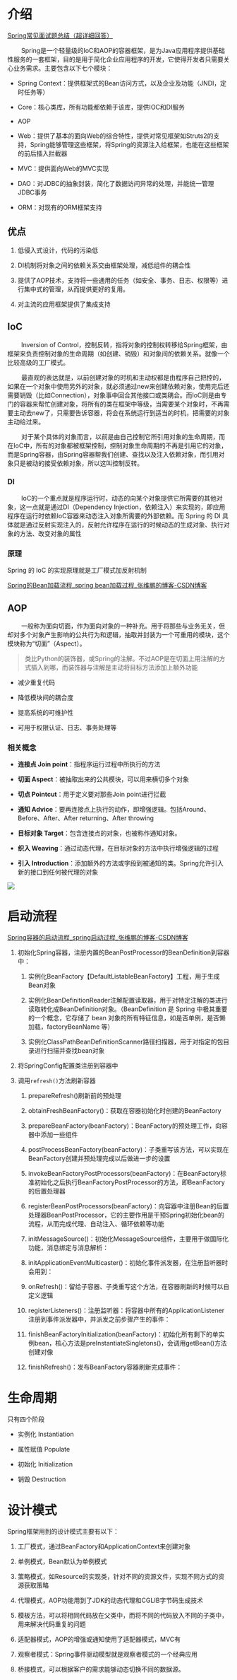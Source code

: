 # 介绍

[Spring常见面试题总结（超详细回答）](https://blog.csdn.net/a745233700/article/details/80959716)

        Spring是一个轻量级的IoC和AOP的容器框架，是为Java应用程序提供基础性服务的一套框架，目的是用于简化企业应用程序的开发，它使得开发者只需要关心业务需求。主要包含以下七个模块：

- Spring Context：提供框架式的Bean访问方式，以及企业及功能（JNDI，定时任务等）

- Core：核心类库，所有功能都依赖于该库，提供IOC和DI服务

- AOP

- Web：提供了基本的面向Web的综合特性，提供对常见框架如Struts2的支持，Spring能够管理这些框架，将Spring的资源注入给框架，也能在这些框架的前后插入拦截器

- MVC：提供面向Web的MVC实现

- DAO：对JDBC的抽象封装，简化了数据访问异常的处理，并能统一管理JDBC事务

- ORM：对现有的ORM框架支持

## 优点

1. 低侵入式设计，代码的污染低

2. DI机制将对象之间的依赖关系交由框架处理，减低组件的耦合性

3. 提供了AOP技术，支持将一些通用的任务（如安全、事务、日志、权限等）进行集中式的管理，从而提供更好的复用。

4. 对主流的应用框架提供了集成支持

## IoC

        Inversion of Control，控制反转，指将对象的控制权转移给Spring框架，由框架来负责控制对象的生命周期（如创建、销毁）和对象间的依赖关系。就像一个比较高级的工厂模式。

        最直观的表达就是，以前创建对象的时机和主动权都是由程序自己把控的，如果在一个对象中使用另外的对象，就必须通过new来创建依赖对象，使用完后还需要销毁（比如Connection），对象事中回合其他接口或类耦合。而IoC则是由专门的容器来帮忙创建对象，将所有的类在框架中等级，当需要某个对象时，不再需要主动去new了，只需要告诉容器，将会在系统运行到适当的时机，把需要的对象主动给过来。

        对于某个具体的对象而言，以前是由自己控制它所引用对象的生命周期，而在IoC中，所有的对象都被框架控制，控制对象生命周期的不再是引用它的对象，而是Spring容器，由Spring容器帮我们创建、查找以及注入依赖对象，而引用对象只是被动的接受依赖对象，所以这叫控制反转。

### DI

        IoC的一个重点就是程序运行时，动态的向某个对象提供它所需要的其他对象，这一点就是通过DI（Dependency Injection，依赖注入）来实现的，即应用程序在运行时依赖IoC容器来动态注入对象所需要的外部依赖。而 Spring 的 DI 具体就是通过反射实现注入的，反射允许程序在运行的时候动态的生成对象、执行对象的方法、改变对象的属性

### 原理

Spring 的 IoC 的实现原理就是工厂模式加反射机制

[Spring的Bean加载流程_spring bean加载过程_张维鹏的博客-CSDN博客](https://blog.csdn.net/a745233700/article/details/113840727)

## AOP

        一般称为面向切面，作为面向对象的一种补充。用于将那些与业务无关，但却对多个对象产生影响的公共行为和逻辑，抽取并封装为一个可重用的模块，这个模块称为“切面”（Aspect）。

> 类比Python的装饰器，或Spring的注解。不过AOP是在切面上用注解的方式插入到哪，而装饰器与注解是主动将目标方法添加上额外功能

- 减少重复代码

- 降低模块间的耦合度

- 提高系统的可维护性

- 可用于权限认证、日志、事务处理等

### 相关概念

- **连接点 Join point**：指程序运行过程中所执行的方法

- **切面 Aspect**：被抽取出来的公共模块，可以用来横切多个对象

- **切点 Pointcut**：用于定义要对那些Join point进行拦截

- **通知 Advice**：要再连接点上执行的动作，即增强逻辑。包括Around、Before、After、After returning、After throwing

- **目标对象 Target**：包含连接点的对象，也被称作通知对象。

- **织入 Weaving**：通过动态代理，在目标对象的方法中执行增强逻辑的过程

- **引入 Introduction**：添加额外的方法或字段到被通知的类。Spring允许引入新的接口到任何被代理的对象

![](https://img-blog.csdnimg.cn/2020120700443256.png?x-oss-process=image/watermark,type_ZmFuZ3poZW5naGVpdGk,shadow_10,text_aHR0cHM6Ly9ibG9nLmNzZG4ubmV0L2E3NDUyMzM3MDA=,size_16,color_FFFFFF,t_70)

# 启动流程

[Spring容器的启动流程_spring启动过程_张维鹏的博客-CSDN博客](https://blog.csdn.net/a745233700/article/details/113761271)

1. 初始化Spring容器，注册内置的BeanPostProcessor的BeanDefinition到容器中：
   
   1. 实例化BeanFactory【DefaultListableBeanFactory】工程，用于生成Bean对象
   
   2. 实例化BeanDefinitionReader注解配置读取器，用于对特定注解的类进行读取转化成BeanDefinition对象。（BeanDefinition 是 Spring 中极其重要的一个概念，它存储了 bean 对象的所有特征信息，如是否单例，是否懒加载，factoryBeanName 等）
   
   3. 实例化ClassPathBeanDefinitionScanner路径扫描器，用于对指定的包目录进行扫描并查找bean对象

2. 将SpringConfig配置类注册到容器中

3. 调用`refresh()`方法刷新容器
   
   1. prepareRefresh()刷新前的预处理
   
   2. obtainFreshBeanFactory()：获取在容器初始化时创建的BeanFactory
   
   3. prepareBeanFactory(beanFactory)：BeanFactory的预处理工作，向容器中添加一些组件
   
   4. postProcessBeanFactory(beanFactory)：子类重写该方法，可以实现在BeanFactory创建并预处理完成以后做进一步的设置
   
   5. invokeBeanFactoryPostProcessors(beanFactory)：在BeanFactory标准初始化之后执行BeanFactoryPostProcessor的方法，即BeanFactory的后置处理器
   
   6. registerBeanPostProcessors(beanFactory)：向容器中注册Bean的后置处理器BeanPostProcessor，它的主要作用是干预Spring初始化bean的流程，从而完成代理、自动注入、循环依赖等功能
   
   7. initMessageSource()：初始化MessageSource组件，主要用于做国际化功能，消息绑定与消息解析：
   
   8. initApplicationEventMulticaster()：初始化事件派发器，在注册监听器时会用到：
   
   9. onRefresh()：留给子容器、子类重写这个方法，在容器刷新的时候可以自定义逻辑
   
   10. registerListeners()：注册监听器：将容器中所有的ApplicationListener注册到事件派发器中，并派发之前步骤产生的事件：
   
   11. finishBeanFactoryInitialization(beanFactory)：初始化所有剩下的单实例bean，核心方法是preInstantiateSingletons()，会调用getBean()方法创建对像
   
   12. finishRefresh()：发布BeanFactory容器刷新完成事件：

# 生命周期

只有四个阶段

- 实例化 Instantiation

- 属性赋值 Populate

- 初始化 Initialization

- 销毁 Destruction

# 设计模式

Spring框架用到的设计模式主要有以下：

1. 工厂模式，通过BeanFactory和ApplicationContext来创建对象

2. 单例模式，Bean默认为单例模式

3. 策略模式，如Resource的实现类，针对不同的资源文件，实现不同方式的资源获取策略

4. 代理模式，AOP功能用到了JDK的动态代理和CGLIB字节码生成技术

5. 模板方法，可以将相同代码放在父类中，而将不同的代码放入不同的子类中，用来解决代码重复的问题

6. 适配器模式，AOP的增强或通知使用了适配器模式，MVC有

7. 观察者模式：Spring事件驱动模型就是观察者模式的一个经典应用

8. 桥接模式，可以根据客户的需求能够动态切换不同的数据源。
